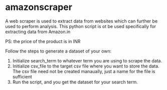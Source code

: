 # amazonscraper

A web scraper is used to extract data from websites which can further be used to perform analysis.
This python script is ot be used specifically for extracting data from Amazon.in

PS: the price of the product is in INR

Follow the steps to generate a dataset of your own:
1. Initialize search_term to whatever term you are using to scrape the data.
2. Initialize csv_file to the target csv file where you want to store the data. The csv file need not be created manaually, just a name for the file is sufficient
3. Run the script, and you get the dataset for your search term.
